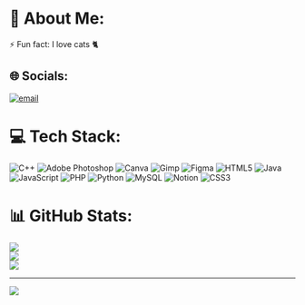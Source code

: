 # 💫 About Me:
⚡ Fun fact: I love cats 🐈


## 🌐 Socials:
[![email](https://img.shields.io/badge/Email-D14836?logo=gmail&logoColor=white)](mailto:julianamarie.ausente@cvsu.edu.ph) 

# 💻 Tech Stack:
![C++](https://img.shields.io/badge/c++-%2300599C.svg?style=flat&logo=c%2B%2B&logoColor=white) ![Adobe Photoshop](https://img.shields.io/badge/adobe%20photoshop-%2331A8FF.svg?style=flat&logo=adobe%20photoshop&logoColor=white) ![Canva](https://img.shields.io/badge/Canva-%2300C4CC.svg?style=flat&logo=Canva&logoColor=white) ![Gimp](https://img.shields.io/badge/Gimp-657D8B?style=flat&logo=gimp&logoColor=FFFFFF) ![Figma](https://img.shields.io/badge/figma-%23F24E1E.svg?style=flat&logo=figma&logoColor=white) ![HTML5](https://img.shields.io/badge/html5-%23E34F26.svg?style=flat&logo=html5&logoColor=white) ![Java](https://img.shields.io/badge/java-%23ED8B00.svg?style=flat&logo=openjdk&logoColor=white) ![JavaScript](https://img.shields.io/badge/javascript-%23323330.svg?style=flat&logo=javascript&logoColor=%23F7DF1E) ![PHP](https://img.shields.io/badge/php-%23777BB4.svg?style=flat&logo=php&logoColor=white) ![Python](https://img.shields.io/badge/python-3670A0?style=flat&logo=python&logoColor=ffdd54) ![MySQL](https://img.shields.io/badge/mysql-4479A1.svg?style=flat&logo=mysql&logoColor=white) ![Notion](https://img.shields.io/badge/Notion-%23000000.svg?style=flat&logo=notion&logoColor=white) ![CSS3](https://img.shields.io/badge/css3-%231572B6.svg?style=flat&logo=css3&logoColor=white)
# 📊 GitHub Stats:
![](https://github-readme-stats.vercel.app/api?username=joulies&theme=default&hide_border=false&include_all_commits=true&count_private=true)<br/>
![](https://nirzak-streak-stats.vercel.app/?user=joulies&theme=default&hide_border=false)<br/>
![](https://github-readme-stats.vercel.app/api/top-langs/?username=joulies&theme=default&hide_border=false&include_all_commits=true&count_private=true&layout=compact)

---
[![](https://visitcount.itsvg.in/api?id=joulies&icon=7&color=6)](https://visitcount.itsvg.in)

<!-- Proudly created with GPRM ( https://gprm.itsvg.in ) -->
